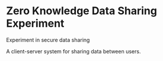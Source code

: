 # Zero Knowledge Data Sharing Experiment

Experiment in secure data sharing

A client-server system for sharing data between users.

